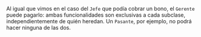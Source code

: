 Al igual que vimos en el caso del `Jefe` que podía cobrar un bono, el `Gerente` puede pagarlo: ambas funcionalidades son exclusivas a cada subclase, independientemente de quién heredan. Un `Pasante`, por ejemplo, no podrá hacer ninguna de las dos.